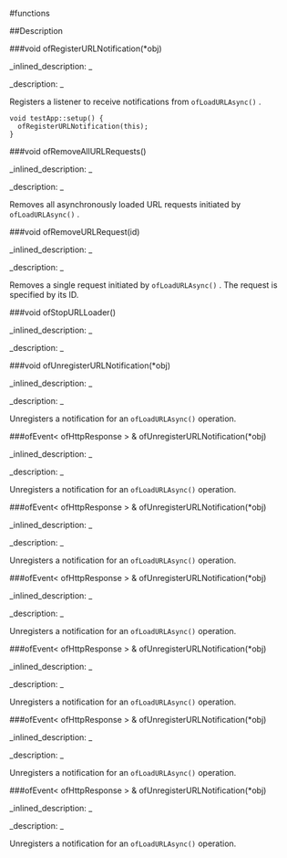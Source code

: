#functions


<!--
_visible: True_
_advanced: False_
-->

##Description






<!----------------------------------------------------------------------------->

###void ofRegisterURLNotification(*obj)

<!--
_syntax: ofRegisterURLNotification(*obj)_
_name: ofRegisterURLNotification_
_returns: void_
_returns_description: _
_parameters: T *obj_
_version_started: _
_version_deprecated: _
_summary: _
_constant: False_
_static: False_
_visible: True_
_advanced: False_
-->

_inlined_description: _







_description: _

Registers a listener to receive notifications from `ofLoadURLAsync()` .

~~~~{.cpp}
void testApp::setup() {
  ofRegisterURLNotification(this);
}
~~~~





<!----------------------------------------------------------------------------->

###void ofRemoveAllURLRequests()

<!--
_syntax: ofRemoveAllURLRequests()_
_name: ofRemoveAllURLRequests_
_returns: void_
_returns_description: _
_parameters: _
_version_started: _
_version_deprecated: _
_summary: _
_constant: False_
_static: False_
_visible: True_
_advanced: False_
-->

_inlined_description: _







_description: _

Removes all asynchronously loaded URL requests initiated by
`ofLoadURLAsync()` .





<!----------------------------------------------------------------------------->

###void ofRemoveURLRequest(id)

<!--
_syntax: ofRemoveURLRequest(id)_
_name: ofRemoveURLRequest_
_returns: void_
_returns_description: _
_parameters: int id_
_version_started: _
_version_deprecated: _
_summary: _
_constant: False_
_static: False_
_visible: True_
_advanced: False_
-->

_inlined_description: _







_description: _

Removes a single request initiated by `ofLoadURLAsync()` . The request is
specified by its ID.





<!----------------------------------------------------------------------------->

###void ofStopURLLoader()

<!--
_syntax: ofStopURLLoader()_
_name: ofStopURLLoader_
_returns: void_
_returns_description: _
_parameters: _
_version_started: _
_version_deprecated: _
_summary: _
_constant: False_
_static: False_
_visible: True_
_advanced: False_
-->

_inlined_description: _







_description: _







<!----------------------------------------------------------------------------->

###void ofUnregisterURLNotification(*obj)

<!--
_syntax: ofUnregisterURLNotification(*obj)_
_name: ofUnregisterURLNotification_
_returns: void_
_returns_description: _
_parameters: T *obj_
_version_started: _
_version_deprecated: _
_summary: _
_constant: False_
_static: False_
_visible: True_
_advanced: False_
-->

_inlined_description: _







_description: _

Unregisters a notification for an `ofLoadURLAsync()` operation.





<!----------------------------------------------------------------------------->

###ofEvent< ofHttpResponse > & ofUnregisterURLNotification(*obj)

<!--
_syntax: ofUnregisterURLNotification(*obj)_
_name: ofUnregisterURLNotification_
_returns: ofEvent< ofHttpResponse > &_
_returns_description: _
_parameters: T *obj_
_version_started: _
_version_deprecated: _
_summary: _
_constant: False_
_static: False_
_visible: True_
_advanced: False_
-->

_inlined_description: _







_description: _

Unregisters a notification for an `ofLoadURLAsync()` operation.





<!----------------------------------------------------------------------------->

###ofEvent< ofHttpResponse > & ofUnregisterURLNotification(*obj)

<!--
_syntax: ofUnregisterURLNotification(*obj)_
_name: ofUnregisterURLNotification_
_returns: ofEvent< ofHttpResponse > &_
_returns_description: _
_parameters: T *obj_
_version_started: _
_version_deprecated: _
_summary: _
_constant: False_
_static: False_
_visible: True_
_advanced: False_
-->

_inlined_description: _







_description: _

Unregisters a notification for an `ofLoadURLAsync()` operation.





<!----------------------------------------------------------------------------->

###ofEvent< ofHttpResponse > & ofUnregisterURLNotification(*obj)

<!--
_syntax: ofUnregisterURLNotification(*obj)_
_name: ofUnregisterURLNotification_
_returns: ofEvent< ofHttpResponse > &_
_returns_description: _
_parameters: T *obj_
_version_started: _
_version_deprecated: _
_summary: _
_constant: False_
_static: False_
_visible: True_
_advanced: False_
-->

_inlined_description: _







_description: _

Unregisters a notification for an `ofLoadURLAsync()` operation.





<!----------------------------------------------------------------------------->

###ofEvent< ofHttpResponse > & ofUnregisterURLNotification(*obj)

<!--
_syntax: ofUnregisterURLNotification(*obj)_
_name: ofUnregisterURLNotification_
_returns: ofEvent< ofHttpResponse > &_
_returns_description: _
_parameters: T *obj_
_version_started: _
_version_deprecated: _
_summary: _
_constant: False_
_static: False_
_visible: True_
_advanced: False_
-->

_inlined_description: _







_description: _

Unregisters a notification for an `ofLoadURLAsync()` operation.





<!----------------------------------------------------------------------------->

###ofEvent< ofHttpResponse > & ofUnregisterURLNotification(*obj)

<!--
_syntax: ofUnregisterURLNotification(*obj)_
_name: ofUnregisterURLNotification_
_returns: ofEvent< ofHttpResponse > &_
_returns_description: _
_parameters: T *obj_
_version_started: _
_version_deprecated: _
_summary: _
_constant: False_
_static: False_
_visible: True_
_advanced: False_
-->

_inlined_description: _







_description: _

Unregisters a notification for an `ofLoadURLAsync()` operation.





<!----------------------------------------------------------------------------->

###ofEvent< ofHttpResponse > & ofUnregisterURLNotification(*obj)

<!--
_syntax: ofUnregisterURLNotification(*obj)_
_name: ofUnregisterURLNotification_
_returns: ofEvent< ofHttpResponse > &_
_returns_description: _
_parameters: T *obj_
_version_started: _
_version_deprecated: _
_summary: _
_constant: False_
_static: False_
_visible: True_
_advanced: False_
-->

_inlined_description: _







_description: _

Unregisters a notification for an `ofLoadURLAsync()` operation.





<!----------------------------------------------------------------------------->

